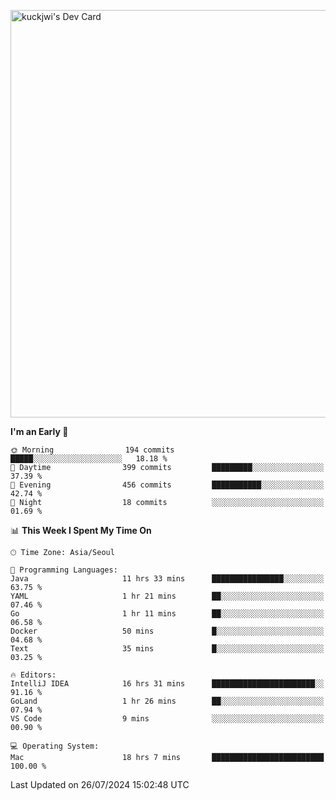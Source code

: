 <a href="https://app.daily.dev/kuckhwancho"><img src="https://api.daily.dev/devcards/v2/efef39c8028947428b3c0b486b9cd9b6.png?r=iz2&type=wide" width="652" alt="kuckjwi's Dev Card"/></a>

<!--START_SECTION:waka-->
**I'm an Early 🐤** 

```text
🌞 Morning                194 commits         █████░░░░░░░░░░░░░░░░░░░░   18.18 % 
🌆 Daytime                399 commits         █████████░░░░░░░░░░░░░░░░   37.39 % 
🌃 Evening                456 commits         ███████████░░░░░░░░░░░░░░   42.74 % 
🌙 Night                  18 commits          ░░░░░░░░░░░░░░░░░░░░░░░░░   01.69 % 
```


📊 **This Week I Spent My Time On** 

```text
🕑︎ Time Zone: Asia/Seoul

💬 Programming Languages: 
Java                     11 hrs 33 mins      ████████████████░░░░░░░░░   63.75 % 
YAML                     1 hr 21 mins        ██░░░░░░░░░░░░░░░░░░░░░░░   07.46 % 
Go                       1 hr 11 mins        ██░░░░░░░░░░░░░░░░░░░░░░░   06.58 % 
Docker                   50 mins             █░░░░░░░░░░░░░░░░░░░░░░░░   04.68 % 
Text                     35 mins             █░░░░░░░░░░░░░░░░░░░░░░░░   03.25 % 

🔥 Editors: 
IntelliJ IDEA            16 hrs 31 mins      ███████████████████████░░   91.16 % 
GoLand                   1 hr 26 mins        ██░░░░░░░░░░░░░░░░░░░░░░░   07.94 % 
VS Code                  9 mins              ░░░░░░░░░░░░░░░░░░░░░░░░░   00.90 % 

💻 Operating System: 
Mac                      18 hrs 7 mins       █████████████████████████   100.00 % 
```


 Last Updated on 26/07/2024 15:02:48 UTC
<!--END_SECTION:waka-->
